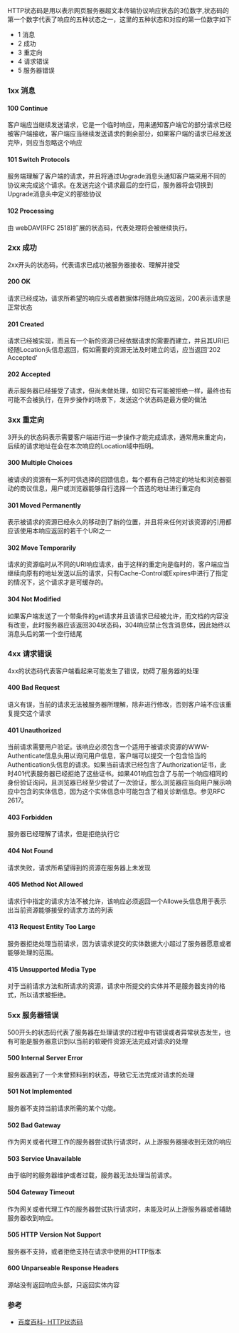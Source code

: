 HTTP状态码是用以表示网页服务器超文本传输协议响应状态的3位数字,状态码的第一个数字代表了响应的五种状态之一，这里的五种状态和对应的第一位数字如下

- 1 消息
- 2 成功
- 3 重定向
- 4 请求错误
- 5 服务器错误

### 1xx 消息

#### 100 Continue

客户端应当继续发送请求，它是一个临时响应，用来通知客户端它的部分请求已经被客户端接收，客户端应当继续发送请求的剩余部分，如果客户端的请求已经发送完毕，则应当忽略这个响应

#### 101 Switch Protocols

服务端理解了客户端的请求，并且将通过Upgrade消息头通知客户端采用不同的协议来完成这个请求。在发送完这个请求最后的空行后，服务器将会切换到Upgrade消息头中定义的那些协议

#### 102 Processing

由 webDAV(RFC 2518)扩展的状态码，代表处理将会被继续执行。

### 2xx 成功

2xx开头的状态码，代表请求已成功被服务器接收、理解并接受

#### 200 OK

请求已经成功，请求所希望的响应头或者数据体将随此响应返回，200表示请求是正常状态

#### 201 Created

请求已经被实现，而且有一个新的资源已经依据请求的需要而建立，并且其URI已经随Location头信息返回，假如需要的资源无法及时建立的话，应当返回'202 Accepted'

#### 202 Accepted

表示服务器已经接受了请求，但尚未做处理，如同它有可能被拒绝一样，最终也有可能不会被执行，在异步操作的场景下，发送这个状态码是最方便的做法


### 3xx 重定向

3开头的状态码表示需要客户端进行进一步操作才能完成请求，通常用来重定向，后续的请求地址在会在本次响应的Location域中指明。


#### 300  Multiple Choices

被请求的资源有一系列可供选择的回馈信息，每个都有自己特定的地址和浏览器驱动的商议信息，用户或浏览器能够自行选择一个首选的地址进行重定向


#### 301 Moved Permanently

表示被请求的资源已经永久的移动到了新的位置，并且将来任何对该资源的引用都应该使用本响应返回的若干个URI之一

#### 302 Move Temporarily

请求的资源临时从不同的URI响应请求，由于这样的重定向是临时的，客户端应当继续向原有的地址发送以后的请求，只有Cache-Control或Expires中进行了指定的情况下，这个请求才是可缓存的。

#### 304 Not Modified

如果客户端发送了一个带条件的get请求并且该请求已经被允许，而文档的内容没有改变，此时服务器应该返回304状态码，304响应禁止包含消息体，因此始终以消息头后的第一个空行结尾

### 4xx 请求错误

4xx的状态码代表客户端看起来可能发生了错误，妨碍了服务器的处理

#### 400 Bad Request

语义有误，当前的请求无法被服务器所理解，除非进行修改，否则客户端不应该重复提交这个请求

#### 401 Unauthorized

当前请求需要用户验证。该响应必须包含一个适用于被请求资源的WWW-Authenticate信息头用以询问用户信息，客户端可以提交一个包含恰当的Authentication头信息的请求。如果当前请求已经包含了Authorization证书，此时401代表服务器已经拒绝了这些证书。如果401响应包含了与前一个响应相同的身份验证询问，且浏览器已经至少尝试了一次验证，那么浏览器应当向用户展示响应中包含的实体信息，因为这个实体信息中可能包含了相关诊断信息。参见RFC 2617。

#### 403 Forbidden

服务器已经理解了请求，但是拒绝执行它

#### 404 Not Found

请求失败，请求所希望得到的资源在服务器上未发现

#### 405 Method Not Allowed

请求行中指定的请求方法不被允许，该响应必须返回一个Allowe头信息用于表示出当前资源能够接受的请求方法的列表

#### 413  Request Entity Too Large

服务器拒绝处理当前请求，因为该请求提交的实体数据大小超过了服务器愿意或者能够处理的范围。

#### 415 Unsupported Media Type

对于当前请求方法和所请求的资源，请求中所提交的实体并不是服务器支持的格式，所以请求被拒绝。

### 5xx 服务器错误

500开头的状态码代表了服务器在处理请求的过程中有错误或者异常状态发生，也有可能是服务器意识到以当前的软硬件资源无法完成对请求的处理

#### 500 Internal Server Error

服务器遇到了一个未曾预料到的状态，导致它无法完成对请求的处理

#### 501 Not Implemented

服务器不支持当前请求所需的某个功能。

#### 502  Bad Gateway

作为网关或者代理工作的服务器尝试执行请求时，从上游服务器接收到无效的响应

#### 503 Service Unavailable

由于临时的服务器维护或者过载，服务器无法处理当前请求。

#### 504 Gateway Timeout

作为网关或者代理工作的服务器尝试执行请求时，未能及时从上游服务器或者辅助服务器收到响应。

#### 505 HTTP Version Not  Support

服务器不支持，或者拒绝支持在请求中使用的HTTP版本

#### 600 Unparseable Response Headers
源站没有返回响应头部，只返回实体内容


### 参考

- [百度百科- HTTP状态码](https://baike.baidu.com/item/HTTP%E7%8A%B6%E6%80%81%E7%A0%81/5053660)

